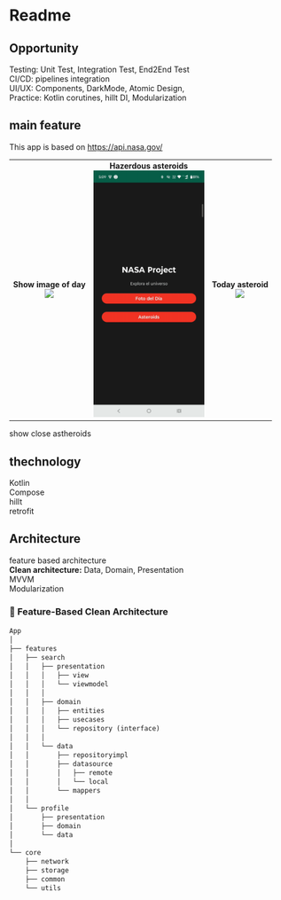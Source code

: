 # Readme


## Opportunity

Testing: Unit Test, Integration Test, End2End Test<br>
CI/CD: pipelines integration<br>
UI/UX: Components, DarkMode, Atomic Design, <br>
Practice: Kotlin corutines, hillt DI, Modularization <br>


## main feature
This app is based on https://api.nasa.gov/

<table>
  <tr>
    <td align="center">
      <strong>Show image of day</strong><br>
      <img src="images/Adobe Express - fotodeldia.gif" width="200">
    </td>
    <td align="center">
      <strong>Hazerdous asteroids</strong><br>
      <img src="images/Adobe Express - hazerdous.gif" width="200">
    </td>
    <td align="center">
      <strong>Today asteroid</strong><br>
      <img src="images/Adobe Express - todayasteroid.gif" width="200">
    </td>
  </tr>
</table>




show close astheroids<br>

## thechnology

Kotlin<br>
Compose<br>
hillt<br>
retrofit<br>

## Architecture

feature based architecture<br>
**Clean architecture:** Data, Domain, Presentation<br>
MVVM<br>
Modularization<br>


### 🧩 Feature-Based Clean Architecture

```
App
│
├── features
│   ├── search
│   │   ├── presentation
│   │   │   ├── view
│   │   │   └── viewmodel
│   │   │
│   │   ├── domain
│   │   │   ├── entities
│   │   │   ├── usecases
│   │   │   └── repository (interface)
│   │   │
│   │   └── data
│   │       ├── repositoryimpl
│   │       ├── datasource
│   │       │   ├── remote
│   │       │   └── local
│   │       └── mappers
│   │
│   └── profile
│       ├── presentation
│       ├── domain
│       └── data
│
└── core
    ├── network
    ├── storage
    ├── common
    └── utils
```





